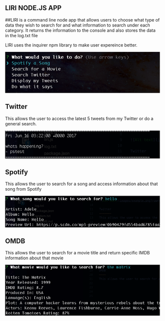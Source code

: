 LIRI NODE.JS APP 
----------------

##LIRI is a command line node app that allows users to choose what type of data they wish to search for and what information to search under each category. It returns the information to the console and also stores the data in the log.txt file

LIRI uses the inquirer npm library to make user expereince better.


![Alt text](images/example.png?raw=true "Example Search")

Twitter
-------
This allows the user to access the latest 5 tweets from my Twitter or do a general search.

![Alt text](images/tweet.png?raw=true "twitter Search")

Spotify
-------
This allows the user to search for a song and access information about that song from Spotify

![Alt text](images/spotify.png?raw=true "spotify Search")

OMDB
----
This allows the user to search for a movie title and return specific IMDB information about that movie

![Alt text](images/movie.png?raw=true "movie Search")



